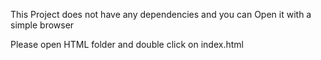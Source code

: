 This Project does not have any dependencies and you can Open it with a simple browser

Please open HTML folder and double click on index.html 